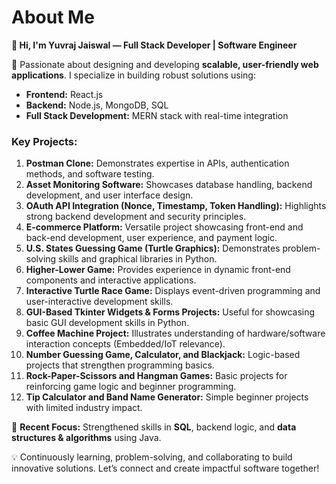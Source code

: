 # **About Me**  

**👋 Hi, I'm Yuvraj Jaiswal — Full Stack Developer | Software Engineer**  

🚀 Passionate about designing and developing **scalable, user-friendly web applications**. I specialize in building robust solutions using:  
- **Frontend:** React.js  
- **Backend:** Node.js, MongoDB, SQL  
- **Full Stack Development:** MERN stack with real-time integration  

### **Key Projects:**  
1. **Postman Clone:** Demonstrates expertise in APIs, authentication methods, and software testing.  
2. **Asset Monitoring Software:** Showcases database handling, backend development, and user interface design.  
3. **OAuth API Integration (Nonce, Timestamp, Token Handling):** Highlights strong backend development and security principles.  
4. **E-commerce Platform:** Versatile project showcasing front-end and back-end development, user experience, and payment logic.  
5. **U.S. States Guessing Game (Turtle Graphics):** Demonstrates problem-solving skills and graphical libraries in Python.  
6. **Higher-Lower Game:** Provides experience in dynamic front-end components and interactive applications.  
7. **Interactive Turtle Race Game:** Displays event-driven programming and user-interactive development skills.  
8. **GUI-Based Tkinter Widgets & Forms Projects:** Useful for showcasing basic GUI development skills in Python.  
9. **Coffee Machine Project:** Illustrates understanding of hardware/software interaction concepts (Embedded/IoT relevance).  
10. **Number Guessing Game, Calculator, and Blackjack:** Logic-based projects that strengthen programming basics.  
11. **Rock-Paper-Scissors and Hangman Games:** Basic projects for reinforcing game logic and beginner programming.  
12. **Tip Calculator and Band Name Generator:** Simple beginner projects with limited industry impact.  

🔧 **Recent Focus:** Strengthened skills in **SQL**, backend logic, and **data structures & algorithms** using Java.  

💡 Continuously learning, problem-solving, and collaborating to build innovative solutions. Let’s connect and create impactful software together!  
